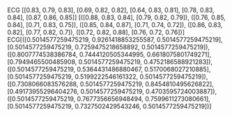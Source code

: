 ECG
[[0.83, 0.79, 0.83], [0.69, 0.82, 0.82], [0.64, 0.83, 0.81], [0.78, 0.83, 0.84], [0.87, 0.86, 0.85]]
[([0.88, 0.83, 0.84], [0.79, 0.82, 0.79]), ([0.76, 0.85, 0.84], [0.71, 0.83, 0.75]), ([0.85, 0.84, 0.87], [0.71, 0.74, 0.72]), ([0.86, 0.83, 0.82], [0.77, 0.82, 0.7]), ([0.72, 0.82, 0.88], [0.76, 0.72, 0.76])]
ECG[([0.5014577259475219, 0.9261418853255587, 0.5014577259475219], [0.5014577259475219, 0.7259475218658892, 0.5014577259475219]), ([0.8007774538386784, 0.7444120505344995, 0.6618075801749271], [0.7949465500485908, 0.5014577259475219, 0.4752186588921283]), ([0.5014577259475219, 0.5364431486880467, 0.5170068027210885], [0.5014577259475219, 0.5199222546161322, 0.5014577259475219]), ([0.7308066083576288, 0.5014577259475219, 0.8454810495626822], [0.49173955296404276, 0.5014577259475219, 0.4703595724003887]), ([0.5014577259475219, 0.7677356656948494, 0.7599611273080661], [0.5014577259475219, 0.7327502429543246, 0.5014577259475219])]

